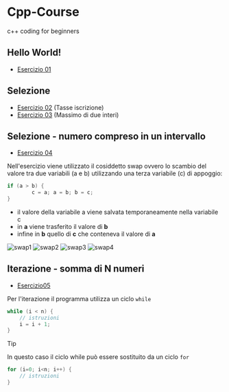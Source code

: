 # Cpp-Course
c++ coding for beginners

## Hello World!
- [Esercizio 01](https://github.com/scatanese/Cpp-Course/tree/main/Esercizio01)
## Selezione
- [Esercizio 02](https://github.com/scatanese/Cpp-Course/tree/main/Esercizio02) (Tasse iscrizione)
- [Esercizio 03](https://github.com/scatanese/Cpp-Course/tree/main/Esercizio03) (Massimo di due interi)
## Selezione - numero compreso in un intervallo
- [Esercizio 04](https://github.com/scatanese/Cpp-Course/tree/main/Esercizio04)

Nell'esercizio viene utilizzato il cosiddetto swap ovvero lo scambio del valore tra due variabili (a e b) utilizzando una terza variabile (c) di appoggio:
```cpp
if (a > b) {
        c = a; a = b; b = c;
}
```
- il valore della variabile a viene salvata temporaneamente nella variabile c
- in **a** viene trasferito il valore di **b**
- infine in **b** quello di **c** che conteneva il valore di **a**

![swap1](https://github.com/scatanese/Cpp-Course/assets/3177485/54dcd5c2-7350-48d2-8382-9fe3ee2c48e2)
![swap2](https://github.com/scatanese/Cpp-Course/assets/3177485/70ea2171-3807-47b3-b857-96cd729b0c46)
![swap3](https://github.com/scatanese/Cpp-Course/assets/3177485/c8aa34e2-57d5-4c89-87ee-911a0c6b8fea)
![swap4](https://github.com/scatanese/Cpp-Course/assets/3177485/422e81ea-1267-4407-ae88-142ad9f57894)

## Iterazione - somma di N numeri
- [Esercizio05](https://github.com/scatanese/Cpp-Course/tree/main/Esercizio05)

Per l'iterazione il programma utilizza un ciclo `while`
```cpp
while (i < n) {
    // istruzioni
    i = i + 1;
}
```
> [!TIP]
> In questo caso il ciclo while può essere sostituito da un ciclo `for`
```cpp
for (i=0; i<n; i++) {
    // istruzioni
}
```


